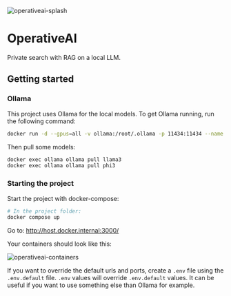![operativeai-splash](https://github.com/vincentdnl/operativeai/assets/6394786/7234931f-372a-464e-90c0-0bea478f547e)

# OperativeAI

Private search with RAG on a local LLM.

## Getting started

### Ollama

This project uses Ollama for the local models. To get Ollama running, run the following command:

```bash
docker run -d --gpus=all -v ollama:/root/.ollama -p 11434:11434 --name ollama ollama/ollama
```

Then pull some models:

```bash
docker exec ollama ollama pull llama3
docker exec ollama ollama pull phi3
```

### Starting the project
Start the project with docker-compose:

```bash
# In the project folder:
docker compose up
```

Go to: http://host.docker.internal:3000/

Your containers should look like this:

![operativeai-containers](https://github.com/vincentdnl/operativeai/assets/6394786/d37ee12d-e75b-49aa-a3ea-ee93b88e495a)

If you want to override the default urls and ports, create a `.env` file using the `.env.default` file. `.env` values will override `.env.default` values. It can be useful if you want to use something else than Ollama for example.
